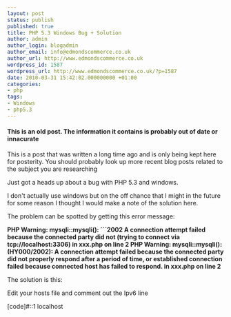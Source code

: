 ```yaml
---
layout: post
status: publish
published: true
title: PHP 5.3 Windows Bug + Solution
author: admin
author_login: blogadmin
author_email: info@edmondscommerce.co.uk
author_url: http://www.edmondscommerce.co.uk
wordpress_id: 1587
wordpress_url: http://www.edmondscommerce.co.uk/?p=1587
date: 2010-03-31 15:42:02.000000000 +01:00
categories:
- php
tags:
- Windows
- php5.3
---
```

<div class="oldpost"><h4>This is an old post. The information it contains is probably out of date or innacurate</h4>
<p>
This is a post that was written a long time ago and is only being kept here for posterity.
You should probably look up more recent blog posts related to the subject you are researching
</p>
</div>
Just got a heads up about a bug with PHP 5.3 and windows.

I don't actually use windows but on the off chance that I might in the future for some reason I thought I would make a note of the solution here.

The problem can be spotted by getting this error message:

<b>PHP Warning: mysqli::mysqli(): ```2002
 A connection attempt failed because the connected party did not (trying to connect via tcp://localhost:3306) in xxx.php on line 2
PHP Warning: mysqli::mysqli(): (HY000/2002): A connection attempt failed because the connected party did not properly respond after a period of time, or established connection failed because connected host has failed to respond.
in xxx.php on line 2</b>

The solution is this:

Edit your hosts file and comment out the Ipv6 line 

[code]#::1 localhost
```
